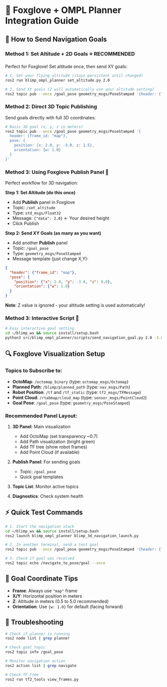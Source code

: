 # 🦊 Foxglove + OMPL Planner Integration Guide

## 📍 **How to Send Navigation Goals**

### **Method 1: Set Altitude + 2D Goals** ⭐ **RECOMMENDED**
Perfect for Foxglove! Set altitude once, then send XY goals:

```bash
# 1. Set your flying altitude (stays persistent until changed)
ros2 run blimp_ompl_planner set_altitude.py 2.0

# 2. Send XY goals (Z will automatically use your altitude setting)
ros2 topic pub --once /goal_pose geometry_msgs/PoseStamped '{header: {frame_id: "map"}, pose: {position: {x: 0.0, y: -6.0, z: 0.0}, orientation: {w: 1.0}}}'
```

### **Method 2: Direct 3D Topic Publishing**
Send goals directly with full 3D coordinates:

```bash
# Basic 3D goal (x, y, z in meters)
ros2 topic pub --once /goal_pose geometry_msgs/PoseStamped '{
  header: {frame_id: "map"},
  pose: {
    position: {x: 2.0, y: -3.0, z: 1.5},
    orientation: {w: 1.0}
  }
}'
```

### **Method 3: Using Foxglove Publish Panel** 🎯
Perfect workflow for 3D navigation:

**Step 1: Set Altitude (do this once)**
- Add **Publish** panel in Foxglove
- Topic: `/set_altitude`
- Type: `std_msgs/Float32`
- Message: `{"data": 2.0}`  ← Your desired height
- Click Publish

**Step 2: Send XY Goals (as many as you want)**
- Add another **Publish** panel
- Topic: `/goal_pose`
- Type: `geometry_msgs/PoseStamped`
- Message template (just change X,Y):
```json
{
  "header": {"frame_id": "map"},
  "pose": {
    "position": {"x": 2.0, "y": -3.0, "z": 0.0},
    "orientation": {"w": 1.0}
  }
}
```
**Note**: Z value is ignored - your altitude setting is used automatically!

### **Method 3: Interactive Script** 🚀
```bash
# Easy interactive goal setting
cd ~/blimp_ws && source install/setup.bash
python3 src/blimp_ompl_planner/scripts/send_navigation_goal.py 2.0 -3.0 1.5
```

## 🔍 **Foxglove Visualization Setup**

### **Topics to Subscribe to:**
- **OctoMap**: `/octomap_binary` (type: `octomap_msgs/Octomap`)
- **Planned Path**: `/blimp/planned_path` (type: `nav_msgs/Path`)
- **Robot Position**: `/tf` and `/tf_static` (type: `tf2_msgs/TFMessage`)
- **Point Cloud**: `/rtabmap/cloud_map` (type: `sensor_msgs/PointCloud2`)
- **Goal Pose**: `/goal_pose` (type: `geometry_msgs/PoseStamped`)

### **Recommended Panel Layout:**
1. **3D Panel**: Main visualization
   - Add OctoMap (set transparency ~0.7)
   - Add Path visualization (bright green)
   - Add TF tree (show robot frames)
   - Add Point Cloud (if available)

2. **Publish Panel**: For sending goals
   - Topic: `/goal_pose`
   - Quick goal templates

3. **Topic List**: Monitor active topics

4. **Diagnostics**: Check system health

## ⚡ **Quick Test Commands**

```bash
# 1. Start the navigation stack
cd ~/blimp_ws && source install/setup.bash
ros2 launch blimp_ompl_planner blimp_3d_navigation_launch.py

# 2. In another terminal, send a test goal
ros2 topic pub --once /goal_pose geometry_msgs/PoseStamped '{header: {frame_id: "map"}, pose: {position: {x: 0.0, y: -6.0, z: 1.0}, orientation: {w: 1.0}}}'

# 3. Check if goal was received
ros2 topic echo /navigate_to_pose/goal --once
```

## 🎯 **Goal Coordinate Tips**

- **Frame**: Always use `"map"` frame
- **X/Y**: Horizontal position in meters
- **Z**: Altitude in meters (0.5 to 5.0 recommended)
- **Orientation**: Use `{w: 1.0}` for default (facing forward)

## 🔧 **Troubleshooting**

```bash
# Check if planner is running
ros2 node list | grep planner

# Check goal topic
ros2 topic info /goal_pose

# Monitor navigation action
ros2 action list | grep navigate

# Check TF tree
ros2 run tf2_tools view_frames.py
```